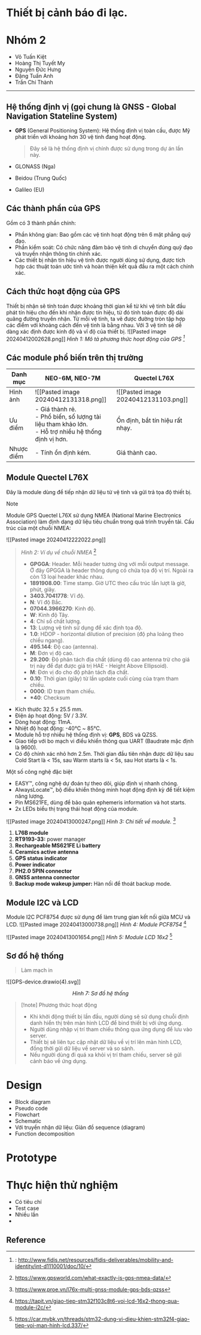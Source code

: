 # Thiết bị cảnh báo đi lạc.
# Nhóm 2
- Võ Tuấn Kiệt
- Hoàng Thị Tuyết My
- Nguyễn Đức Hưng
- Đặng Tuấn Anh
- Trần Chí Thành
---
## Hệ thống định vị (gọi chung là GNSS - Global Navigation Stateline System)
- **GPS** (General Positioning System): Hệ thống định vị toàn cầu, được Mỹ phát triển với khoảng hơn 30 vệ tinh đang hoạt động.
	> Đây sẽ là hệ thống định vị chính được sử dụng trong dự án lần này.
	
- GLONASS (Nga)
- Beidou (Trung Quốc)
- Galileo (EU)

## Các thành phần của GPS
Gồm có 3 thành phần chính:
- Phần không gian: Bao gồm các vệ tinh hoạt động trên 6 mặt phẳng quỹ đạo.
- Phần kiểm soát: Có chức năng đảm bảo vệ tinh di chuyển đúng quỹ đạo và truyền nhận thông tin chính xác.
- Các thiết bị nhận tín hiệu vệ tinh được người dùng sử dụng, được tích hợp các thuật toán ước tính và hoàn thiện kết quả đầu ra một cách chính xác.

## Cách thức hoạt động của GPS
Thiết bị nhận sẽ tính toán được khoảng thời gian kể từ khi vệ tinh bắt đầu phát tín hiệu cho đến khi nhận được tín hiệu, từ đó tính toán được độ dài quãng đường truyền nhận. 
Từ mỗi vệ tinh, ta vẽ được đường tròn tập hợp các điểm với khoảng cách đến vệ tinh là bằng nhau. Với 3 vệ tinh sẽ dễ dàng xác định được kinh độ và vĩ độ của thiết bị.
![[Pasted image 20240412002628.png]]
*Hình 1: Mô tả phương thức hoạt động của GPS [^1]*

## Các module phổ biến trên thị trường

| Danh mục   | **NEO-6M, NEO-7M**                                                                                      | **Quectel L76X**                     |
| ---------- | ------------------------------------------------------------------------------------------------------- | ------------------------------------ |
| Hình ảnh   | ![[Pasted image 20240412131318.png]]                                                                    | ![[Pasted image 20240412131103.png]] |
| Ưu điểm    | - Giá thành rẻ.<br>- Phổ biến, số lượng tài liệu tham khảo lớn.<br>- Hỗ trợ nhiều hệ thống định vị hơn. | Ổn định, bắt tín hiệu rất nhạy.      |
| Nhược điểm | - Tính ổn định kém.                                                                                     | Giá thành cao.                       |
## Module Quectel L76X
Đây là module dùng để tiếp nhận dữ liệu từ vệ tinh và gửi trả tọa độ thiết bị.
>[!note]
>Module GPS Quectel L76X sử dụng NMEA (National Marine Electronics Association) làm định dạng dữ liệu tiêu chuẩn trong quá trình truyền tải. 
Cấu trúc của một chuỗi NMEA: 
>
![[Pasted image 20240412222022.png]]
>*Hình 2: Ví dụ về chuỗi NMEA* [^2]
>- **GPGGA**: Header. Mỗi header tương ứng với mỗi output message. Ở đây GPGGA là header thông dụng có chứa tọa độ vị trí. Ngoài ra còn 13 loại header khác nhau.
>- **1891908.00**: Time stamp. Giờ UTC theo cấu trúc lần lượt là giờ, phút, giây.
>- **3403.7041778**: Vĩ độ.
>- **N**: Vĩ độ Bắc.
>- **07044.3966270**: Kinh độ.
>- **W**: Kinh độ Tây.
>- **4**: Chỉ số chất lượng.
>- **13**: Lượng vệ tinh sử dụng để xác định tọa độ.
>- **1.0**: HDOP - horizontal dilution of precision (độ pha loãng theo chiều ngang).
>- **495.144**: Độ cao (antenna).
>- **M**: Đơn vị độ cao.
>- **29.200**: Độ phân tách địa chất (dùng độ cao antenna trừ cho giá trị này để đạt được giá trị HAE - Height Above Ellipsoid).
>- **M**: Đơn vị đo cho độ phân tách địa chất.
>- **0.10**: Thời gian (giây) từ lần update cuối cùng của trạm tham chiếu.
>- **0000**: ID trạm tham chiếu.
>- **\*40**: Checksum

- Kích thước 32.5 x 25.5 mm.
- Điện áp hoạt động: 5V / 3.3V. 
- Dòng hoạt động: 11mA.
- Nhiệt độ hoạt động: -40℃ ~ 85℃.
- Module hỗ trợ nhiều hệ thống định vị: **GPS**, BDS và QZSS.
- Giao tiếp với bo mạch vi điều khiển thông qua UART (Baudrate mặc định là 9600).
- Có độ chính xác nhỏ hơn 2.5m. Thời gian đầu tiên nhận được dữ liệu sau Cold Start là < 15s, sau Warm starts là < 5s, sau Hot starts là < 1s.

Một số công nghệ đặc biệt 
- EASY™, công nghệ dự đoán tự theo dõi, giúp định vị nhanh chóng.
- AlwaysLocate™, bộ điều khiển thông minh hoạt động định kỳ để tiết kiệm năng lượng.
- Pin MS621FE, dùng để bảo quản ephemeris information và hot starts.
- 2x LEDs biểu thị trạng thái hoạt động của module.

![[Pasted image 20240413000247.png]]
*Hình 3: Chi tiết về module.* [^3]

1. **L76B module**
2. **RT9193-33:** power manager
3. **Rechargeable MS621FE Li battery**
4. **Ceramics active antenna**
5. **GPS status indicator**
6. **Power indicator**
7. **PH2.0 5PIN connector**
8. **GNSS antenna connector**
9. **Backup mode wakeup jumper:** Hàn nối để thoát backup mode.

## Module I2C và LCD
Module I2C PCF8754 được sử dụng để làm trung gian kết nối giữa MCU và LCD.
![[Pasted image 20240413000738.png]]
*Hình 4: Module PCF8754* [^4]

![[Pasted image 20240413001654.png]]
*Hình 5: Module LCD 16x2* [^5]

## Sơ đồ hệ thống
> Làm mạch in

![[GPS-device.drawio(4).svg]]
<center><em>Hình 7: Sơ đồ hệ thống</em></center>

>[!note] Phương thức hoạt động
>- Khi khởi động thiết bị lần đầu, người dùng sẽ sử dụng chuỗi định danh hiển thị trên màn hình LCD để bind thiết bị với ứng dụng.
>- Người dùng nhập vị trí tham chiếu thông qua ứng dụng để lưu vào server.
>- Thiết bị sẽ liên tục cập nhật dữ liệu về vị trí lên màn hình LCD, đồng thời gửi dữ liệu về server và so sánh.
>- Nếu người dùng đi quá xa khỏi vị trí tham chiếu, server sẽ gửi cảnh báo về ứng dụng.


# Design
- Block diagram
- Pseudo code
- Flowchart
- Schematic
- Với truyền nhận dữ liệu: Giản đồ sequence (diagram)
- Function decomposition 

# Prototype
# Thực hiện thử nghiệm
- Có tiêu chí
- Test case
- Nhiều lần
- 

## Reference

[^1]:: http://www.fidis.net/resources/fidis-deliverables/mobility-and-identity/int-d1110001/doc/10/
[^2]: https://www.gpsworld.com/what-exactly-is-gps-nmea-data/
[^3]: https://www.proe.vn/l76x-multi-gnss-module-gps-bds-qzss
[^4]: https://tapit.vn/giao-tiep-stm32f103c8t6-voi-lcd-16x2-thong-qua-module-i2c/
[^5]: https://car.mybk.vn/threads/stm32-dung-vi-dieu-khien-stm32f4-giao-tiep-voi-man-hinh-lcd.337/